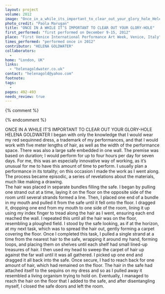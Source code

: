 ```yaml
---
layout: project
volume: 2012
image: "Once_in_a_while_its_important_to_clear_out_your_glory_hole_Helena_Goldwater_Venice_Dec_2012_Photo_Paola_Marugan.jpg"
photo_credit: "Paola Marugan"
title: "ONCE IN A WHILE IT’S IMPORTANT TO CLEAR OUT YOUR GLORY-HOLE"
first_performed: "first performed on December 9-15, 2012"
place: "First Venice International Performance Art Week, Venice, Italy"
times_performed: "performed once in 2012"
contributor: "HELENA GOLDWATER"
collaborators: 
  - 
home: "London, UK"
links: 
  - "helenagoldwater.co.uk"
contact: "helenagold@yahoo.com"
footnote: 
tags: 
  - 
pages: 492-493
needs_review: true
---
```


{% comment %} 

{% endcomment %}

 ONCE IN A WHILE IT’S IMPORTANT TO CLEAR OUT YOUR GLORY-HOLE  
 HELENA GOLDWATER 
 I began with only the knowledge that I would wear my red sequinned dress, a trademark of my performances, and that I would work with five meter lengths of hair, as well as the width of the performance space. There was also a large safe embedded in one wall. The premise was based on duration; I would perform for up to four hours per day for seven days. For me, this was an especially innovative way of working, as it’s unusual for me to have this amount of time to perform. I usually plan a performance in its totality; on this occasion I made the work as I went along. The process became episodic, a series of revelations about the materials, much like making a drawing.  
 The hair was placed in separate bundles filling the safe. I began by pulling one strand out at a time, laying it on the floor on the opposite side of the room until several strands formed a line. Then, I placed one end of a bundle in my mouth and pulled it from the safe until it fell onto the floor. I dragged it, dropping one end from my mouth to one side of the room, lining it up using my index finger to tread along the hair as I went, ensuring each end reached the wall. I repeated this until all the hair was on the floor, resembling a ploughed field. I stood by the safe looking, as if at the horizon, at my next task, which was to spread the hair out, gently forming a carpet covering the floor. 
 Once I completed this task, I pulled a single strand at a time from the nearest hair to the safe, wrapping it around my hand, forming loops, and placing them on shelves until each shelf had small lined-up treasures of hair. I then used my head to sweep the carpet of hair up against the far wall until it was all gathered. I picked up one end and dragged it all back into the safe. Once secure, I had to reach back for one amount of hair, which had remained on the floor. The hair in the safe had attached itself to the sequins on my dress and so as I pulled away it resembled a living organism trying to hold on. Eventually, I managed to reach the hair on the floor that I added to the safe, and after disentangling myself, I closed the safe doors and left the room. 
